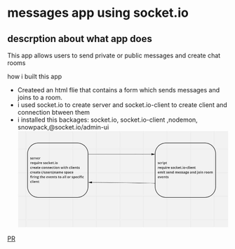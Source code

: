 # messages app using socket.io
## descrption about what app does
This app allows users to send private or public messages and create chat rooms 

how i built this app
- Createed an html flie that contains a form which sends messages and joins to a room.
- i used socket.io to create server and socket.io-client to create client and connection btween them
- i installed this backages: socket.io, socket.io-client ,nodemon, snowpack,@socket.io/admin-ui  
![uml](./uml.JPG)

[PR](https://github.com/idreesalmasri/messages-project-lab13/pull/2)

